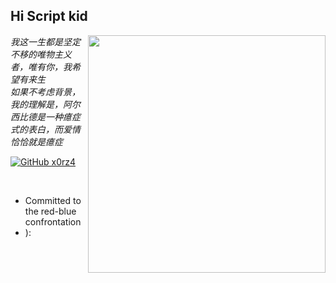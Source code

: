 <h2>Hi Script kid</h2>
<img align='right' src="https://github-readme-stats.vercel.app/api?username=x0rz4&theme=vue&show_icons=true" width="380">
<p>
  <em>我这一生都是坚定不移的唯物主义者，唯有你，我希望有来生
    <br>
    如果不考虑背景，我的理解是，阿尔西比德是一种癔症式的表白，而爱情恰恰就是癔症
    <br>
  </em>
</p>

[![GitHub x0rz4](https://img.shields.io/github/followers/x0rz4?label=follow%20github&style=flat-square)](https://github.com/x0rz4)

<br>

- Committed to the red-blue confrontation
- ):

